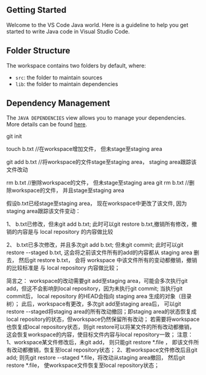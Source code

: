 ## Getting Started

Welcome to the VS Code Java world. Here is a guideline to help you get started to write Java code in Visual Studio Code.

## Folder Structure

The workspace contains two folders by default, where:

- `src`: the folder to maintain sources
- `lib`: the folder to maintain dependencies

## Dependency Management

The `JAVA DEPENDENCIES` view allows you to manage your dependencies. More details can be found [here](https://github.com/microsoft/vscode-java-pack/blob/master/release-notes/v0.9.0.md#work-with-jar-files-directly).



git init


touch b.txt         //在workspace增加文件， 但未stage至staging area

git add b.txt       //将workspace的文件stage至staging area， staging area跟踪该文件改动

rm b.txt            //删除workspace的文件， 但未stage至staging area
git rm b.txt        //删除workspace的文件， 并且stage至staging area

假设b.txt已经stage至staging area， 现在workspace中更改了该文件, 因为staging area跟踪该文件变动：

1、
    b.txt已修改，但未git add b.txt; 此时可以git restore b.txt,撤销所有修改，撤销的内容是与 local repository 的内容做比较

2、
    b.txt已多次修改，并且多次git add b.txt; 但未git commit;
    此时可以git restore --staged b.txt, 这会将之前该文件所有的add的内容都从 staging area 删去， 
    然后git restore b.txt， 会将 workspace 中该文件所有的变动都撤销，撤销的比较标准是 与 local repository 内容做比较； 

简言之：
workspace的改动需要git add至staging area，可能会多次执行git add，但这不会影响到local repository，因为未执行git commit;
当执行git commit后， local repository 的HEAD会指向 staging area 生成的对象（目录树）；
此后，workspace有更改，多次git add至staging area后， 可以git restore --staged将staging area的所有改动撤回；即staging area的状态恢复成local repository的状态，但workspace仍然保留所有改动；
若需要将workspace也恢复成local repository状态，则git restore可以将某文件的所有改动都撤销，这会恢复workspace的内容，使目标文件内容与local repository一致；
注意：
1、workspace某文件修改后，未git add， 则只能git restore *.file ， 即该文件所有改动都撤销，恢复至local repository状态；
2、若workspace文件修改后且git add; 
    则先git restore --staged *.file，将改动从staging area撤回，
    然后git restore *.file， 使workspace文件恢复至local repository状态；